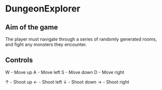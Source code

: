 # DungeonExplorer

## Aim of the game

The player must navigate through a series of randomly generated rooms, and fight any monsters they encounter.

## Controls

W - Move up
A - Move left
S - Move down
D - Move right

↑ - Shoot up
← - Shoot left
↓ - Shoot down
→ - Shoot right
